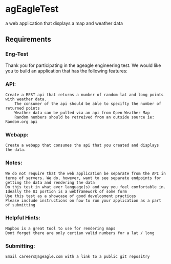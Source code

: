 # agEagleTest

a web application that displays a map and weather data

## Requirements

### Eng-Test

Thank you for participating in the ageagle engineering test. We would like you to build an application that has the following features:

### API:

    Create a REST api that returns a number of random lat and long points with weather data.
        The consumer of the api should be able to specifty the number of returned points
        Weather data can be pulled via an api from Open Weather Map
        Random numbers should be retreived from an outside source ie: Random.org api

### Webapp:

    Create a webapp that consumes the api that you created and displays the data.

### Notes:

    We do not require that the web application be separate from the API in terms of servers. We do, however, want to see separate endpoints for getting the data and rendering the data
    Do this test in what ever language(s) and way you feel comfortable in. Ideally the UI portion is a webframework of some form
    Use this test as a showcase of good development practices
    Please include instructions on how to run your application as a part of submitting

### Helpful Hints:

    Mapbox is a great tool to use for rendering maps
    Dont forget there are only certian valid numbers for a lat / long

### Submitting:

    Email careers@ageagle.com with a link to a public git repositry
